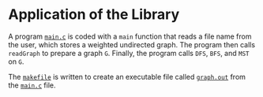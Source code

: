 # Application of the Library

A program [`main.c`](main.c) is coded with a `main` function that reads a file name from the user, which stores a weighted undirected graph. The program then calls `readGraph` to prepare a graph `G`. Finally, the program calls `DFS`, `BFS`, and `MST` on `G`. 

The [`makefile`](makefile) is written to create an executable file called [`graph.out`](graph.out) from the [`main.c`](main.c) file.
